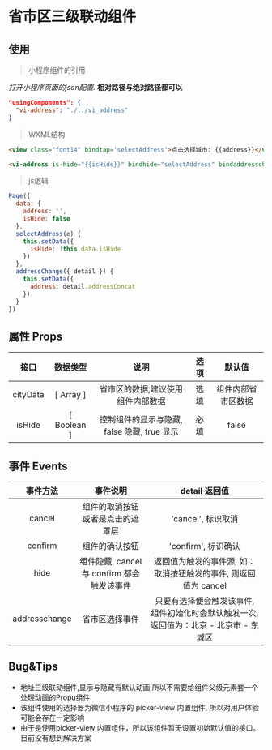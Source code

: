 # 省市区三级联动组件

## 使用

> 小程序组件的引用

*打开小程序页面的json配置.*
**相对路径与绝对路径都可以**

```json
"usingComponents": {
  "vi-address": "./../vi_address"
}
```

> WXML结构

```HTML
<view class="font14" bindtap='selectAddress'>点击选择城市: {{address}}</view>

<vi-address is-hide="{{isHide}}" bindhide="selectAddress" bindaddresschange="addressChange"></vi-address>
```

> js逻辑

```javascript
Page({
  data: {
    address: '',
    isHide: false
  },
  selectAddress(e) {
    this.setData({
      isHide: !this.data.isHide
    })
  },
  addressChange({ detail }) {
    this.setData({
      address: detail.addressConcat
    })
  }
})
```

## 属性 Props

| 接口 | 数据类型 | 说明 | 选项 | 默认值 |
| :--: | :--: | :--: | :--: | :--: |
| cityData | [ Array ] | 省市区的数据,建议使用组件内部数据 | 选填 | 组件内部省市区数据 |
| isHide | [ Boolean ] | 控制组件的显示与隐藏, false 隐藏, true 显示 | 必填 | false |

## 事件 Events

| 事件方法 | 事件说明 | detail 返回值 |
| :--: | :--: | :--: |
| cancel | 组件的取消按钮或者是点击的遮罩层 | 'cancel', 标识取消 |
| confirm | 组件的确认按钮 | 'confirm', 标识确认 |
| hide | 组件隐藏, cancel 与 confirm 都会触发该事件 | 返回值为触发的事件源, 如：取消按钮触发的事件, 则返回值为 cancel |
| addresschange | 省市区选择事件 | 只要有选择便会触发该事件, 组件初始化时会默认触发一次, 返回值为：北京 - 北京市 - 东城区 |

## Bug&Tips

+ 地址三级联动组件,显示与隐藏有默认动画,所以不需要给组件父级元素套一个处理动画的Propu组件
+ 该组件使用的选择器为微信小程序的 picker-view 内置组件, 所以对用户体验可能会存在一定影响
+ 由于是使用picker-view 内置组件，所以该组件暂无设置初始默认值的接口。目前没有想到解决方案